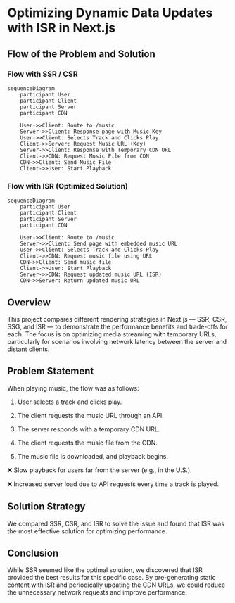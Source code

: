 # Optimizing Dynamic Data Updates with ISR in Next.js

## Flow of the Problem and Solution

### Flow with SSR / CSR

```mermaid
sequenceDiagram
    participant User
    participant Client
    participant Server
    participant CDN

    User->>Client: Route to /music
    Server->>Client: Response page with Music Key
    User->>Client: Selects Track and Clicks Play
    Client->>Server: Request Music URL (Key)
    Server->>Client: Response with Temporary CDN URL
    Client->>CDN: Request Music File from CDN
    CDN->>Client: Send Music File
    Client->>User: Start Playback

```

### Flow with ISR (Optimized Solution)

```mermaid
sequenceDiagram
    participant User
    participant Client
    participant Server
    participant CDN

    User->>Client: Route to /music
    Server->>Client: Send page with embedded music URL
    User->>Client: Selects Track and Clicks Play
    Client->>CDN: Request music file using URL
    CDN->>Client: Send music file
    Client->>User: Start Playback
    Server->>CDN: Request updated music URL (ISR)
    CDN->>Server: Return updated music URL
```

## Overview

This project compares different rendering strategies in Next.js — SSR, CSR, SSG, and ISR — to demonstrate the performance benefits and trade-offs for each. The focus is on optimizing media streaming with temporary URLs, particularly for scenarios involving network latency between the server and distant clients.

## Problem Statement

When playing music, the flow was as follows:

1. User selects a track and clicks play.

2. The client requests the music URL through an API.

3. The server responds with a temporary CDN URL.

4. The client requests the music file from the CDN.

5. The music file is downloaded, and playback begins.

❌ Slow playback for users far from the server (e.g., in the U.S.).

❌ Increased server load due to API requests every time a track is played.

## Solution Strategy

We compared SSR, CSR, and ISR to solve the issue and found that ISR was the most effective solution for optimizing performance.

## Conclusion

While SSR seemed like the optimal solution, we discovered that ISR provided the best results for this specific case. By pre-generating static content with ISR and periodically updating the CDN URLs, we could reduce the unnecessary network requests and improve performance.
